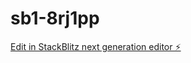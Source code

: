 # sb1-8rj1pp

[Edit in StackBlitz next generation editor ⚡️](https://stackblitz.com/~/github.com/munxch/sb1-8rj1pp)